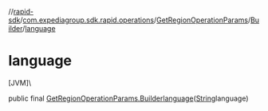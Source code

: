 //[rapid-sdk](../../../../index.md)/[com.expediagroup.sdk.rapid.operations](../../index.md)/[GetRegionOperationParams](../index.md)/[Builder](index.md)/[language](language.md)

# language

[JVM]\

public final [GetRegionOperationParams.Builder](index.md)[language](language.md)([String](https://docs.oracle.com/javase/8/docs/api/java/lang/String.html)language)
